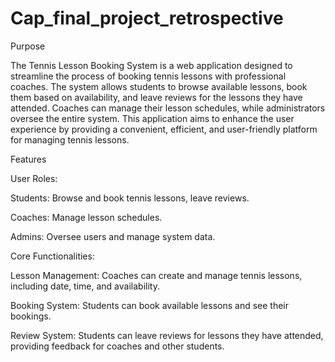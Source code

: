 # Cap_final_project_retrospective

Purpose 

The Tennis Lesson Booking System is a web application designed to streamline the process of booking tennis lessons with professional coaches. The system allows students to browse available lessons, book them based on availability, and leave reviews for the lessons they have attended. Coaches can manage their lesson schedules, while administrators oversee the entire system. This application aims to enhance the user experience by providing a convenient, efficient, and user-friendly platform for managing tennis lessons. 

Features 

User Roles: 

Students: Browse and book tennis lessons, leave reviews. 

Coaches: Manage lesson schedules. 

Admins: Oversee users and manage system data. 

Core Functionalities: 

Lesson Management: Coaches can create and manage tennis lessons, including date, time, and availability. 

Booking System: Students can book available lessons and see their bookings. 

Review System: Students can leave reviews for lessons they have attended, providing feedback for coaches and other students. 
